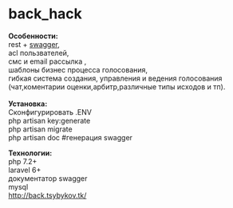# back_hack
<b>Особенности:</b><br>
rest + <a href="http://back.tsybykov.tk/api/documentation">swagger</a>,<br>
acl пользвателей,<br>
смс и email рассылка ,<br>
шаблоны бизнес процесса голосования,<br>
гибкая система создания, управления и ведения голосования 
(чат,коментарии оценки,арбитр,различные типы исходов и тп).<br><br>
<b>Установка:</b><br>
Сконфигурировать .ENV <br>
php artisan key:generate<br>
php artisan migrate<br>
php artisan doc #генерация swagger<br>

<b>Технологии:</b><br>
php 7.2+<br>
laravel 6+<br>
документатор swagger<br>
mysql<br>
http://back.tsybykov.tk/